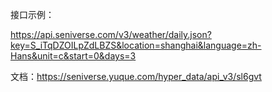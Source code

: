 接口示例：

https://api.seniverse.com/v3/weather/daily.json?key=S_iTqDZOILpZdLBZS&location=shanghai&language=zh-Hans&unit=c&start=0&days=3

文档：https://seniverse.yuque.com/hyper_data/api_v3/sl6gvt
